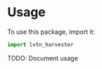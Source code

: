 # Usage

To use this package, import it:

```python
import lvtn_harvester
```

TODO: Document usage
